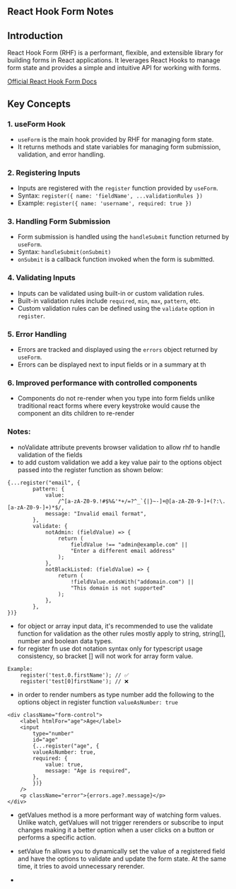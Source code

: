 ## React Hook Form Notes

## Introduction

React Hook Form (RHF) is a performant, flexible, and extensible library for building forms in React applications. It leverages React Hooks to manage form state and provides a simple and intuitive API for working with forms.

[Official React Hook Form Docs](https://react-hook-form.com/docs)

## Key Concepts

### 1. useForm Hook

- `useForm` is the main hook provided by RHF for managing form state.
- It returns methods and state variables for managing form submission, validation, and error handling.

### 2. Registering Inputs

- Inputs are registered with the `register` function provided by `useForm`.
- Syntax: `register({ name: 'fieldName', ...validationRules })`
- Example: `register({ name: 'username', required: true })`

### 3. Handling Form Submission

- Form submission is handled using the `handleSubmit` function returned by `useForm`.
- Syntax: `handleSubmit(onSubmit)`
- `onSubmit` is a callback function invoked when the form is submitted.

### 4. Validating Inputs

- Inputs can be validated using built-in or custom validation rules.
- Built-in validation rules include `required`, `min`, `max`, `pattern`, etc.
- Custom validation rules can be defined using the `validate` option in `register`.

### 5. Error Handling

- Errors are tracked and displayed using the `errors` object returned by `useForm`.
- Errors can be displayed next to input fields or in a summary at th

### 6. Improved performance with controlled components

- Components do not re-render when you type into form fields unlike traditional react forms where every keystroke would cause the component an dits children to re-render

### Notes:

- noValidate attribute prevents browser validation to allow rhf to handle validation of the fields
- to add custom validation we add a key value pair to the options object passed into the register function as shown below:

```
{...register("email", {
        pattern: {
            value:
                /^[a-zA-Z0-9.!#$%&'*+/=?^_`{|}~-]+@[a-zA-Z0-9-]+(?:\.[a-zA-Z0-9-]+)*$/,
            message: "Invalid email format",
        },
        validate: {
            notAdmin: (fieldValue) => {
                return (
                    fieldValue !== "admin@example.com" ||
                    "Enter a different email address"
                );
            },
            notBlackListed: (fieldValue) => {
                return (
                    !fieldValue.endsWith("addomain.com") ||
                    "This domain is not supported"
                );
            },
        },
})}
```

- for object or array input data, it's recommended to use the validate function for validation as the other rules mostly apply to string, string[], number and boolean data types.
- for register fn use dot notation syntax only for typescript usage consistency, so bracket [] will not work for array form value.

```
Example:
    register('test.0.firstName'); // ✅
    register('test[0]firstName'); // ❌
```

- in order to render numbers as type number add the following to the options object in register function `valueAsNumber: true`

```
<div className="form-control">
    <label htmlFor="age">Age</label>
    <input
        type="number"
        id="age"
        {...register("age", {
        valueAsNumber: true,
        required: {
            value: true,
            message: "Age is required",
        },
        })}
    />
    <p className="error">{errors.age?.message}</p>
</div>
```

- getValues method is a more performant way of watching form values. Unlike watch,
  getValues will not trigger rerenders or subscribe to input changes making it a better option when a user clicks on a button or performs a specific action.
- setValue fn allows you to dynamically set the value of a registered field and have the options to validate and update the form state. At the same time, it tries to avoid unnecessary rerender.

-
